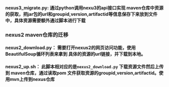 #### nexus3_migrate.py: 通过python调用nexu3的api接口实现 maven仓库中资源的获取，把jar包的url和groupid,version,artifactid等信息保存下来放到文件中，具体资源需要额外通过脚本进行下载

### nexus2 maven仓库的迁移
#### nexus2_download.py： 需要打开nexus2的网页访问功能，使用BeautifulSoup循环列表来拿到 具体的资源的url链接，并下载到本地。
#### nexus2_up.sh： 此脚本相对应的是`nexus2_download.py` 下载资源文件然后上传到 maven仓库，通过读取pom 文件获取资源的groupid,version,artifactid。使用mvn上传到nexus仓库
